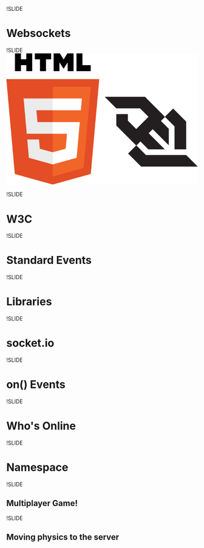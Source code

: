 !SLIDE
# Websockets

!SLIDE
![html5-websockets](html5-websockets-large.png)

!SLIDE
# W3C

!SLIDE
# Standard Events

!SLIDE
# Libraries

!SLIDE
# socket.io

!SLIDE
# on() Events

!SLIDE
# Who's Online

!SLIDE
# Namespace

!SLIDE
## Multiplayer Game!

!SLIDE
## Moving physics to the server
